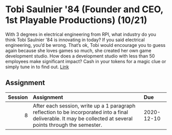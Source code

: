 Tobi Saulnier '84 (Founder and CEO, 1st Playable Productions) (10/21)
============================

With 3 degrees in electrical engineering from RPI, what industry do you think Tobi Saulnier '84 is innovating in today? If you said electrical engineering, you’d be wrong. That’s ok, Tobi would encourage you to guess again because she loves games so much, she created her own game development studio. How does a development studio with less than 50 employees make significant impact? Cash in your tokens for a magic clue or simply tune in to find out. [Link](../../sessions/session8)

## Assignment

|   Session | Assignment                                                                                                                                                     | Due        |
|----------:|:---------------------------------------------------------------------------------------------------------------------------------------------------------------|:-----------|
|         8 | After each session, write up a 1 paragraph reflection to be incorporated into a final deliverable. It may be collected at several points through the semester. | 2020-12-10 |

